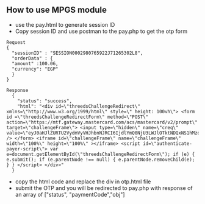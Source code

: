 ## How to use MPGS module
- use the pay.html to generate session ID
- Copy session ID and use postman to the pay.php to get the otp form
```
Request
{
  "sessionID" : "SESSION0002980765922J71265302L8",
  "orderData" : {
  "amount" :100.06,
  "currency": "EGP"
  }
}
  
Response
  {
    "status": "success",
    "html": "<div id=\"threedsChallengeRedirect\" xmlns=\"http://www.w3.org/1999/html\" style=\" height: 100vh\"> <form id =\"threedsChallengeRedirectForm\" method=\"POST\" action=\"https://mtf.gateway.mastercard.com/acs/mastercard/v2/prompt\" target=\"challengeFrame\"> <input type=\"hidden\" name=\"creq\" value=\"eyJ0aHJlZURTU2VydmVyVHJhbnNJRCI6IjdlYmQ0NjU3LWJlOTktNDQxNS1hMzdiLTNjMDc5MGQyYThkZSJ9\" /> </form> <iframe id=\"challengeFrame\" name=\"challengeFrame\" width=\"100%\" height=\"100%\" ></iframe> <script id=\"authenticate-payer-script\"> var e=document.getElementById(\"threedsChallengeRedirectForm\"); if (e) { e.submit(); if (e.parentNode !== null) { e.parentNode.removeChild(e); } } </script> </div>"
  }
```
- copy the html code and replace the div in otp.html file
- submit the OTP and you will be redirected to pay.php with response of an array of ["status", "paymentCode","obj"]